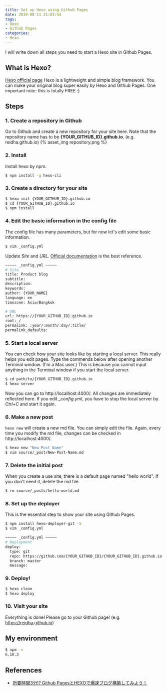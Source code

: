 ```yaml
---
title: Set up Hexo using Github Pages
date: 2019-08-11 21:03:54
tags:
- Hexo
- Github Pages
categories:
- Hexo
---
```


I will write down all steps you need to start a Hexo site in Github Pages.

## What is Hexo?
[Hexo official page](https://hexo.io/)
Hexo is a lightweight and simple blog framework.
You can make your original blog super easily by Hexo and Github Pages.
One important note: this is totally FREE :)

## Steps
### 1. Create a repository in Github
Go to Github and create a new repository for your site here.
Note that the repository name has to be **{YOUR_GITHUB_ID}.github.io**. (e.g. reidha.github.io)
{% asset_img repository.png %}

### 2. Install 
Install hexo by npm.
``` bash
$ npm install -g hexo-cli
```

### 3. Create a directory for your site
``` bash
$ hexo init {YOUR_GITHUB_ID}.github.io
$ cd {YOUR_GITHUB_ID}.github.io
$ npm install
```

### 4. Edit the basic information in the config file
The config file has many parameters, but for now let's edit some basic information.
``` bash
$ vim _config.yml
```

Update *Site* and *URL*. [Official documentation](https://hexo.io/docs/configuration) is the best reference.
``` bash
~~~~~ _config.yml ~~~~~
# Site
title: Product blog
subtitle:
description:
keywords:
author: {YOUR_NAME}
language: en
timezone: Asia/Bangkok

# URL
url: https://{YOUR_GITHUB_ID}.github.io
root: /
permalink: :year/:month/:day/:title/
permalink_defaults:
```

### 5. Start a local server
You can check how your site looks like by starting a local server. This really helps you edit pages.
Type the commends below after opening another Terminal window. (I'm a Mac user.) This is because you cannot input anything in the Terminal window if you start the local server.
``` bash
$ cd path/to/{YOUR_GITHUB_ID}.github.io
$ hexo server
```
Now you can go to http://localhost:4000/. All changes are immediately reflected here.
If you edit *_config.yml*, you have to stop the local server by *Ctrl+C* and start it again.

### 6. Make a new post
`hexo new` will create a new md file. You can simply edit the file. Again, every time you modify the md file, changes can be checked in http://localhost:4000/.
``` bash
$ hexo new "New Post Name"
$ vim source/_post/New-Post-Name.md
```

### 7. Delete the initial post
When you create a use site, there is a default page named "hello world". If you don't need it, delete the md file.
``` bash
$ rm source/_posts/hello-world.md
```

### 8. Set up the deployer
This is the essential step to show your site using Github Pages.
``` bash
$ npm install hexo-deployer-git -S
$ vim _comfig.yml
```

``` bash
~~~~~ _config.yml ~~~~~
# Deployment
deploy:
  type: git
  repo: https://github.com/{YOUR_GITHUB_ID}/{YOUR_GITHUB_ID}.github.io.git
  branch: master
  message:
```

### 9. Deploy!
``` bash
$ hexo clean
$ hexo deploy
```

### 10. Visit your site
Everything is done! Please go to your Github page! (e.g. https://reidha.github.io)

## My environment
``` bash
$ npm -v
6.10.3
```

## References
* [所要時間3分!? Github PagesとHEXOで爆速ブログ構築してみよう！](https://liginc.co.jp/web/programming/server/104594)
